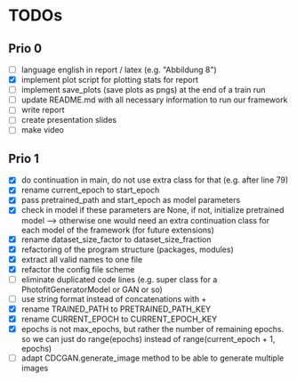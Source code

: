 # TODOs

## Prio 0

- [ ] language english in report / latex (e.g. "Abbildung 8") 
- [x] implement plot script for plotting stats for report
- [ ] implement save_plots (save plots as pngs) at the end of a train run
- [ ] update README.md with all necessary information to run our framework
- [ ] write report
- [ ] create presentation slides
- [ ] make video

## Prio 1

- [x] do continuation in main, do not use extra class for that (e.g. after line 79)
- [x] rename current_epoch to start_epoch
- [x] pass pretrained_path and start_epoch as model parameters
- [x] check in model if these parameters are None, if not, initialize pretrained model --> otherwise one would need an extra continuation class for each model of the framework (for future extensions)
- [x] rename dataset_size_factor to dataset_size_fraction
- [x] refactoring of the program structure (packages, modules)
- [x] extract all valid names to one file
- [x] refactor the config file scheme
- [ ] eliminate duplicated code lines (e.g. super class for a PhotofitGeneratorModel or GAN or so)
- [ ] use string format instead of concatenations with +
- [x] rename TRAINED_PATH to PRETRAINED_PATH_KEY
- [x] rename CURRENT_EPOCH to CURRENT_EPOCH_KEY
- [x] epochs is not max_epochs, but rather the number of remaining epochs. so we can just do range(epochs) instead of range(current_epoch + 1, epochs)
- [ ] adapt CDCGAN.generate_image method to be able to generate multiple images
